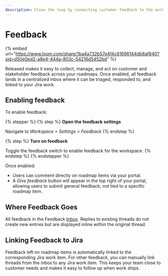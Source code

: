 ```yaml
---
description: Close the loop by connecting customer feedback to the work being done in Jira.
---
```


# Feedback

{% embed url="https://www.loom.com/share/1ba4a732b57e4f4c81696144db8af840?sid=d50e0ed2-a8e4-444a-803c-54216d5452bd" %}

Released makes it easy to collect, manage, and act on customer and stakeholder feedback across your roadmaps. Once enabled, all feedback lands in a centralized inbox where it can be triaged, responded to, and linked to your Jira work.

## Enabling feedback

To enable feedback:

{% stepper %}
{% step %}
**Open the feedback settings**

Navigate to _Workspace > Settings > Feedback_
{% endstep %}

{% step %}
**Turn on feedback**

Toggle the feedback switch to enable feedback for the workspace.
{% endstep %}
{% endstepper %}

Once enabled:

* Users can comment directly on roadmap items via your portal.
* A _Give feedback_ button will appear in the top right of your portal, allowing users to submit general feedback, not tied to a specific roadmap item.

## Where Feedback Goes

All feedback in the Feedback [Inbox](inbox.md). Replies to existing threads do not create new entries but are displayed inline within the original thread.

## Linking Feedback to Jira

Feedback left on roadmap items is automatically linked to the corresponding Jira work item. For other feedback, you can manually link threads from the inbox to any Jira work item. This keeps your team close to customer needs and makes it easy to follow up when work ships.
